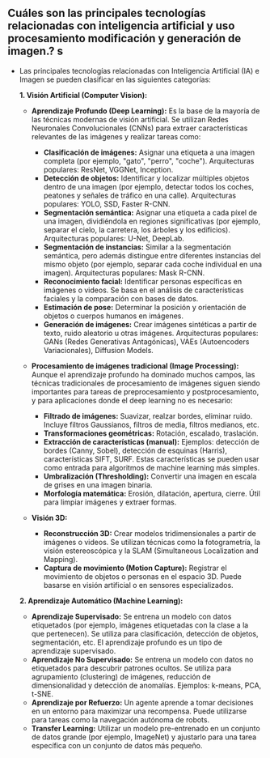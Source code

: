 ## Cuáles son las principales tecnologías relacionadas con inteligencia artificial y uso procesamiento modificación y generación de imagen.? s
- Las principales tecnologías relacionadas con Inteligencia Artificial (IA) e Imagen se pueden clasificar en las siguientes categorías:
  
  **1. Visión Artificial (Computer Vision):**
  
  *   **Aprendizaje Profundo (Deep Learning):** Es la base de la mayoría de las técnicas modernas de visión artificial. Se utilizan Redes Neuronales Convolucionales (CNNs) para extraer características relevantes de las imágenes y realizar tareas como:
      *   **Clasificación de imágenes:** Asignar una etiqueta a una imagen completa (por ejemplo, "gato", "perro", "coche").  Arquitecturas populares: ResNet, VGGNet, Inception.
      *   **Detección de objetos:** Identificar y localizar múltiples objetos dentro de una imagen (por ejemplo, detectar todos los coches, peatones y señales de tráfico en una calle).  Arquitecturas populares: YOLO, SSD, Faster R-CNN.
      *   **Segmentación semántica:** Asignar una etiqueta a cada píxel de una imagen, dividiéndola en regiones significativas (por ejemplo, separar el cielo, la carretera, los árboles y los edificios).  Arquitecturas populares: U-Net, DeepLab.
      *   **Segmentación de instancias:**  Similar a la segmentación semántica, pero además distingue entre diferentes instancias del mismo objeto (por ejemplo, separar cada coche individual en una imagen).  Arquitecturas populares: Mask R-CNN.
      *   **Reconocimiento facial:** Identificar personas específicas en imágenes o videos.  Se basa en el análisis de características faciales y la comparación con bases de datos.
      *   **Estimación de pose:**  Determinar la posición y orientación de objetos o cuerpos humanos en imágenes.
      *   **Generación de imágenes:**  Crear imágenes sintéticas a partir de texto, ruido aleatorio u otras imágenes.  Arquitecturas populares: GANs (Redes Generativas Antagónicas), VAEs (Autoencoders Variacionales), Diffusion Models.
  
  *   **Procesamiento de imágenes tradicional (Image Processing):**  Aunque el aprendizaje profundo ha dominado muchos campos, las técnicas tradicionales de procesamiento de imágenes siguen siendo importantes para tareas de preprocesamiento y postprocesamiento, y para aplicaciones donde el deep learning no es necesario:
      *   **Filtrado de imágenes:**  Suavizar, realzar bordes, eliminar ruido.  Incluye filtros Gaussianos, filtros de media, filtros medianos, etc.
      *   **Transformaciones geométricas:**  Rotación, escalado, traslación.
      *   **Extracción de características (manual):**  Ejemplos:  detección de bordes (Canny, Sobel), detección de esquinas (Harris), características SIFT, SURF.  Estas características se pueden usar como entrada para algoritmos de machine learning más simples.
      *   **Umbralización (Thresholding):**  Convertir una imagen en escala de grises en una imagen binaria.
      *   **Morfología matemática:**  Erosión, dilatación, apertura, cierre.  Útil para limpiar imágenes y extraer formas.
  
  *   **Visión 3D:**
      *   **Reconstrucción 3D:**  Crear modelos tridimensionales a partir de imágenes o videos.  Se utilizan técnicas como la fotogrametría, la visión estereoscópica y la SLAM (Simultaneous Localization and Mapping).
      *   **Captura de movimiento (Motion Capture):**  Registrar el movimiento de objetos o personas en el espacio 3D.  Puede basarse en visión artificial o en sensores especializados.
  
  **2. Aprendizaje Automático (Machine Learning):**
  
  *   **Aprendizaje Supervisado:**  Se entrena un modelo con datos etiquetados (por ejemplo, imágenes etiquetadas con la clase a la que pertenecen).  Se utiliza para clasificación, detección de objetos, segmentación, etc.  El aprendizaje profundo es un tipo de aprendizaje supervisado.
  *   **Aprendizaje No Supervisado:**  Se entrena un modelo con datos no etiquetados para descubrir patrones ocultos.  Se utiliza para agrupamiento (clustering) de imágenes, reducción de dimensionalidad y detección de anomalías.  Ejemplos: k-means, PCA, t-SNE.
  *   **Aprendizaje por Refuerzo:**  Un agente aprende a tomar decisiones en un entorno para maximizar una recompensa.  Puede utilizarse para tareas como la navegación autónoma de robots.
  *   **Transfer Learning:**  Utilizar un modelo pre-entrenado en un conjunto de datos grande (por ejemplo, ImageNet) y ajustarlo para una tarea específica con un conjunto de datos más pequeño.